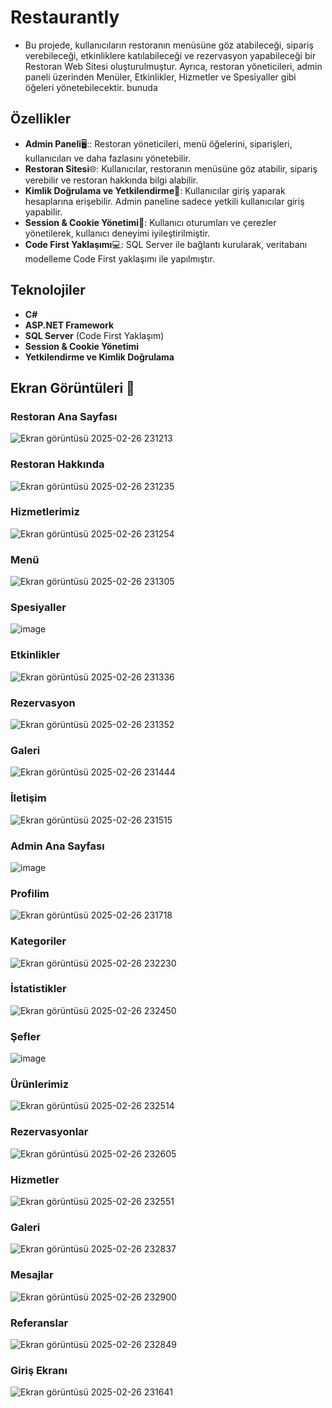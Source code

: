 # Restaurantly

- Bu projede, kullanıcıların restoranın menüsüne göz atabileceği, sipariş verebileceği, etkinliklere katılabileceği ve rezervasyon yapabileceği bir Restoran Web Sitesi oluşturulmuştur. Ayrıca, restoran yöneticileri, admin paneli üzerinden Menüler, Etkinlikler, Hizmetler ve Spesiyaller gibi öğeleri yönetebilecektir. bunuda

## Özellikler

- **Admin Paneli**🖥️:: Restoran yöneticileri, menü öğelerini, siparişleri, kullanıcıları ve daha fazlasını yönetebilir.
- **Restoran Sitesi**🌐: Kullanıcılar, restoranın menüsüne göz atabilir, sipariş verebilir ve restoran hakkında bilgi alabilir.
- **Kimlik Doğrulama ve Yetkilendirme**🔑: Kullanıcılar giriş yaparak hesaplarına erişebilir. Admin paneline sadece yetkili kullanıcılar giriş yapabilir.
- **Session & Cookie Yönetimi**🍪: Kullanıcı oturumları ve çerezler yönetilerek, kullanıcı deneyimi iyileştirilmiştir.
- **Code First Yaklaşımı**💻: SQL Server ile bağlantı kurularak, veritabanı modelleme Code First yaklaşımı ile yapılmıştır.

## Teknolojiler

- **C#**
- **ASP.NET Framework**
- **SQL Server** (Code First Yaklaşım)
- **Session & Cookie Yönetimi**
- **Yetkilendirme ve Kimlik Doğrulama**

## Ekran Görüntüleri 📸

### Restoran Ana Sayfası
![Ekran görüntüsü 2025-02-26 231213](https://github.com/user-attachments/assets/b5cf1932-70e2-49ee-bad1-7c3088cc3d42)

### Restoran Hakkında
![Ekran görüntüsü 2025-02-26 231235](https://github.com/user-attachments/assets/7944e565-18bc-44e0-bffa-78b1219539da)

### Hizmetlerimiz
![Ekran görüntüsü 2025-02-26 231254](https://github.com/user-attachments/assets/0290a161-5467-4eb3-b3ab-ca1ad4a59059)

### Menü
![Ekran görüntüsü 2025-02-26 231305](https://github.com/user-attachments/assets/fe49d261-83ed-4214-ba7e-969d5f4eb965)

### Spesiyaller
![image](https://github.com/user-attachments/assets/7c2a49c1-f5a4-42b0-aec2-2a31a374f0da)

### Etkinlikler
![Ekran görüntüsü 2025-02-26 231336](https://github.com/user-attachments/assets/6f99f7c7-cc48-4027-b1e4-c0de725a6bfa)

### Rezervasyon
![Ekran görüntüsü 2025-02-26 231352](https://github.com/user-attachments/assets/51f3520d-6b00-4165-b4c3-74c8a9dd18c2)

### Galeri
![Ekran görüntüsü 2025-02-26 231444](https://github.com/user-attachments/assets/c59af002-6921-4b39-9926-2d16bb087f02)

### İletişim
![Ekran görüntüsü 2025-02-26 231515](https://github.com/user-attachments/assets/04912fd5-bd02-44cc-ae80-120b298e9bd0)

### Admin Ana Sayfası
![image](https://github.com/user-attachments/assets/b1187e29-a621-4fc2-8130-359277d2d0d2)

### Profilim
![Ekran görüntüsü 2025-02-26 231718](https://github.com/user-attachments/assets/cc282f51-17c1-4879-8761-e256ad377a33)

### Kategoriler
![Ekran görüntüsü 2025-02-26 232230](https://github.com/user-attachments/assets/861844e0-5562-4713-8b1b-256a5a24bccf)

### İstatistikler
![Ekran görüntüsü 2025-02-26 232450](https://github.com/user-attachments/assets/4f3838f4-2cad-48b8-b4f8-4715aeb682a9)

### Şefler
![image](https://github.com/user-attachments/assets/1db8af64-ef29-402e-9897-48eaddd8d804)

### Ürünlerimiz
![Ekran görüntüsü 2025-02-26 232514](https://github.com/user-attachments/assets/74f6d31b-e08f-4773-a109-a6b69aa13cb3)

### Rezervasyonlar
![Ekran görüntüsü 2025-02-26 232605](https://github.com/user-attachments/assets/20efadfb-92d0-4014-802d-7e9588101e65)

### Hizmetler
![Ekran görüntüsü 2025-02-26 232551](https://github.com/user-attachments/assets/67b547c9-b9ee-4521-872d-88d4a06cf738)

### Galeri 
![Ekran görüntüsü 2025-02-26 232837](https://github.com/user-attachments/assets/eca4ff07-32e1-4643-bfbc-acce45d3d9bb)

### Mesajlar
![Ekran görüntüsü 2025-02-26 232900](https://github.com/user-attachments/assets/07607039-907b-42f4-b724-dd470a8c94fe)

### Referanslar
![Ekran görüntüsü 2025-02-26 232849](https://github.com/user-attachments/assets/44e30cf1-1c5c-42e0-adf4-d17033ae0af9)

### Giriş Ekranı
![Ekran görüntüsü 2025-02-26 231641](https://github.com/user-attachments/assets/f1b0d832-ab8a-4fe1-a02e-2ac2568904e3)


